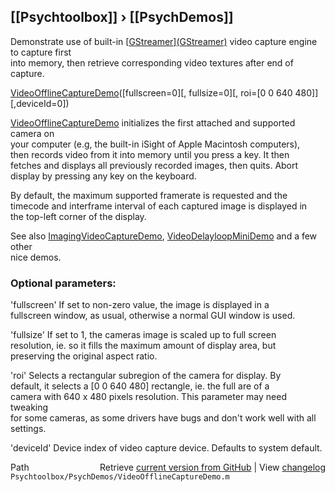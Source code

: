 ## [[Psychtoolbox]] &#8250; [[PsychDemos]]

Demonstrate use of built-in [[GStreamer](GStreamer)][(GStreamer)]((GStreamer)) video capture engine to capture first  
into memory, then retrieve corresponding video textures after end of capture.  
  
[VideoOfflineCaptureDemo](VideoOfflineCaptureDemo)([fullscreen=0][, fullsize=0][, roi=[0 0 640 480]][,deviceId=0])  
  
[VideoOfflineCaptureDemo](VideoOfflineCaptureDemo) initializes the first attached and supported camera on  
your computer (e.g, the built-in iSight of Apple Macintosh computers),  
then records video from it into memory until you press a key. It then  
fetches and displays all previously recorded images, then quits. Abort  
display by pressing any key on the keyboard.  
  
By default, the maximum supported framerate is requested and the  
timecode and interframe interval of each captured image is displayed in  
the top-left corner of the display.  
  
See also [ImagingVideoCaptureDemo](ImagingVideoCaptureDemo), [VideoDelayloopMiniDemo](VideoDelayloopMiniDemo) and a few other  
nice demos.  
  
### Optional parameters:  
  
'fullscreen' If set to non-zero value, the image is displayed in a  
fullscreen window, as usual, otherwise a normal GUI window is used.  
  
'fullsize' If set to 1, the cameras image is scaled up to full screen  
resolution, ie. so it fills the maximum amount of display area, but  
preserving the original aspect ratio.  
  
'roi' Selects a rectangular subregion of the camera for display. By  
default, it selects a [0 0 640 480] rectangle, ie. the full are of a  
camera with 640 x 480 pixels resolution. This parameter may need tweaking  
for some cameras, as some drivers have bugs and don't work well with all  
settings.  
  
'deviceId' Device index of video capture device. Defaults to system default.  
  




<div class="code_header" style="text-align:right;">
  <span style="float:left;">Path&nbsp;&nbsp;</span> <span class="counter">Retrieve <a href=
  "https://raw.github.com/Psychtoolbox-3/Psychtoolbox-3/beta/Psychtoolbox/PsychDemos/VideoOfflineCaptureDemo.m">current version from GitHub</a> | View <a href=
  "https://github.com/Psychtoolbox-3/Psychtoolbox-3/commits/beta/Psychtoolbox/PsychDemos/VideoOfflineCaptureDemo.m">changelog</a></span>
</div>
<div class="code">
  <code>Psychtoolbox/PsychDemos/VideoOfflineCaptureDemo.m</code>
</div>

